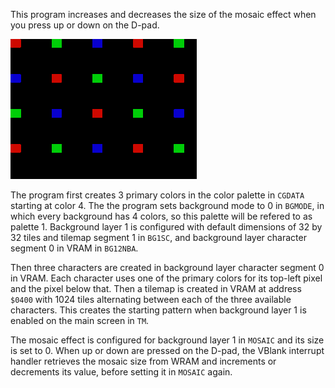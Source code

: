 This program increases and decreases the size of the mosaic effect when you press up or down on the D-pad.

![screenshot](screenshot.png?raw=true "screenshot")

The program first creates 3 primary colors in the color palette in `CGDATA` starting at color 4. The the program sets background mode to 0 in `BGMODE`, in which every background has 4 colors, so this palette will be refered to as palette 1. Background layer 1 is configured with default dimensions of 32 by 32 tiles and tilemap segment 1 in `BG1SC`, and background layer character segment 0 in VRAM in `BG12NBA`.

Then three characters are created in background layer character segment 0 in VRAM. Each character uses one of the primary colors for its top-left pixel and the pixel below that. Then a tilemap is created in VRAM at address `$0400` with 1024 tiles alternating between each of the three available characters. This creates the starting pattern when background layer 1 is enabled on the main screen in `TM`.

The mosaic effect is configured for background layer 1 in `MOSAIC` and its size is set to 0. When up or down are pressed on the D-pad, the VBlank interrupt handler retrieves the mosaic size from WRAM and increments or decrements its value, before setting it in `MOSAIC` again.
